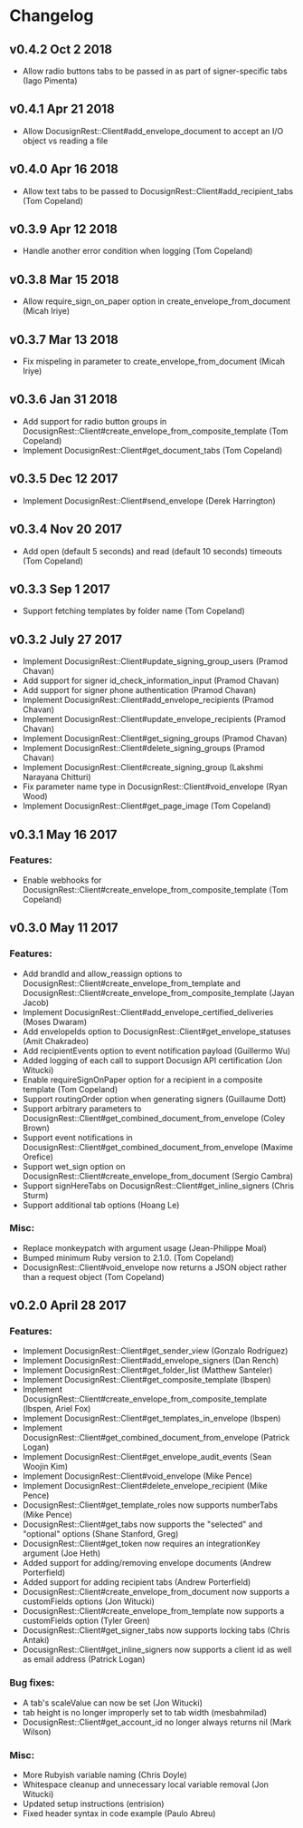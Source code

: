 # Changelog

## v0.4.2 Oct 2 2018
* Allow radio buttons tabs to be passed in as part of signer-specific tabs (Iago Pimenta)

## v0.4.1 Apr 21 2018
* Allow DocusignRest::Client#add_envelope_document to accept an I/O object vs reading a file

## v0.4.0 Apr 16 2018
* Allow text tabs to be passed to DocusignRest::Client#add_recipient_tabs (Tom Copeland)

## v0.3.9 Apr 12 2018
* Handle another error condition when logging (Tom Copeland)

## v0.3.8 Mar 15 2018
* Allow require_sign_on_paper option in create_envelope_from_document (Micah Iriye)

## v0.3.7 Mar 13 2018
* Fix mispeling in parameter to create_envelope_from_document (Micah Iriye)

## v0.3.6 Jan 31 2018

* Add support for radio button groups in DocusignRest::Client#create_envelope_from_composite_template (Tom Copeland)
* Implement DocusignRest::Client#get_document_tabs (Tom Copeland)

## v0.3.5 Dec 12 2017

* Implement DocusignRest::Client#send_envelope (Derek Harrington)

## v0.3.4 Nov 20 2017

* Add open (default 5 seconds) and read (default 10 seconds) timeouts (Tom Copeland)

## v0.3.3 Sep 1 2017

* Support fetching templates by folder name (Tom Copeland)

## v0.3.2 July 27 2017

* Implement DocusignRest::Client#update_signing_group_users (Pramod Chavan)
* Add support for signer id_check_information_input (Pramod Chavan)
* Add support for signer phone authentication (Pramod Chavan)
* Implement DocusignRest::Client#add_envelope_recipients (Pramod Chavan)
* Implement DocusignRest::Client#update_envelope_recipients (Pramod Chavan)
* Implement DocusignRest::Client#get_signing_groups (Pramod Chavan)
* Implement DocusignRest::Client#delete_signing_groups (Pramod Chavan)
* Implement DocusignRest::Client#create_signing_group (Lakshmi Narayana Chitturi)
* Fix parameter name type in DocusignRest::Client#void_envelope (Ryan Wood)
* Implement DocusignRest::Client#get_page_image (Tom Copeland)

## v0.3.1 May 16 2017

### Features:
* Enable webhooks for DocusignRest::Client#create_envelope_from_composite_template (Tom Copeland)

## v0.3.0 May 11 2017

### Features:
* Add brandId and allow_reassign options to DocusignRest::Client#create_envelope_from_template and DocusignRest::Client#create_envelope_from_composite_template (Jayan Jacob)
* Implement DocusignRest::Client#add_envelope_certified_deliveries (Moses Dwaram)
* Add envelopeIds option to DocusignRest::Client#get_envelope_statuses (Amit Chakradeo)
* Add recipientEvents option to event notification payload (Guillermo Wu)
* Added logging of each call to support Docusign API certification (Jon Witucki)
* Enable requireSignOnPaper option for a recipient in a composite template (Tom Copeland)
* Support routingOrder option when generating signers (Guillaume Dott)
* Support arbitrary parameters to DocusignRest::Client#get_combined_document_from_envelope (Coley Brown)
* Support event notifications in DocusignRest::Client#get_combined_document_from_envelope (Maxime Orefice)
* Support wet_sign option on DocusignRest::Client#create_envelope_from_document (Sergio Cambra)
* Support signHereTabs on DocusignRest::Client#get_inline_signers (Chris Sturm)
* Support additional tab options (Hoang Le)

### Misc:
* Replace monkeypatch with argument usage (Jean-Philippe Moal)
* Bumped minimum Ruby version to 2.1.0. (Tom Copeland)
* DocusignRest::Client#void_envelope now returns a JSON object rather than a request object (Tom Copeland)

## v0.2.0 April 28 2017

### Features:
* Implement DocusignRest::Client#get_sender_view (Gonzalo Rodríguez)
* Implement DocusignRest::Client#add_envelope_signers (Dan Rench)
* Implement DocusignRest::Client#get_folder_list (Matthew Santeler)
* Implement DocusignRest::Client#get_composite_template (lbspen)
* Implement DocusignRest::Client#create_envelope_from_composite_template (lbspen, Ariel Fox)
* Implement DocusignRest::Client#get_templates_in_envelope (lbspen)
* Implement DocusignRest::Client#get_combined_document_from_envelope (Patrick Logan)
* Implement DocusignRest::Client#get_envelope_audit_events (Sean Woojin Kim)
* Implement DocusignRest::Client#void_envelope (Mike Pence)
* Implement DocusignRest::Client#delete_envelope_recipient (Mike Pence)
* DocusignRest::Client#get_template_roles now supports numberTabs (Mike Pence)
* DocusignRest::Client#get_tabs now supports the "selected" and "optional" options (Shane Stanford, Greg)
* DocusignRest::Client#get_token now requires an integrationKey argument (Joe Heth)
* Added support for adding/removing envelope documents (Andrew Porterfield)
* Added support for adding recipient tabs (Andrew Porterfield)
* DocusignRest::Client#create_envelope_from_document now supports a customFields options (Jon Witucki)
* DocusignRest::Client#create_envelope_from_template now supports a customFields option (Tyler Green)
* DocusignRest::Client#get_signer_tabs now supports locking tabs (Chris Antaki)
* DocusignRest::Client#get_inline_signers now supports a client id as well as email address (Patrick Logan)

### Bug fixes:
* A tab's scaleValue can now be set (Jon Witucki)
* tab height is no longer improperly set to tab width (mesbahmilad)
* DocusignRest::Client#get_account_id no longer always returns nil (Mark Wilson)

### Misc:
* More Rubyish variable naming (Chris Doyle)
* Whitespace cleanup and unnecessary local variable removal (Jon Witucki)
* Updated setup instructions (entrision)
* Fixed header syntax in code example (Paulo Abreu)
